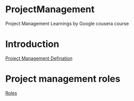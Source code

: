 # ProjectManagement
Project Management Learnings by Google cousera course 

# Introduction
[Project Management Defination](defination.md)

# Project management roles
[Roles](roles.md)
